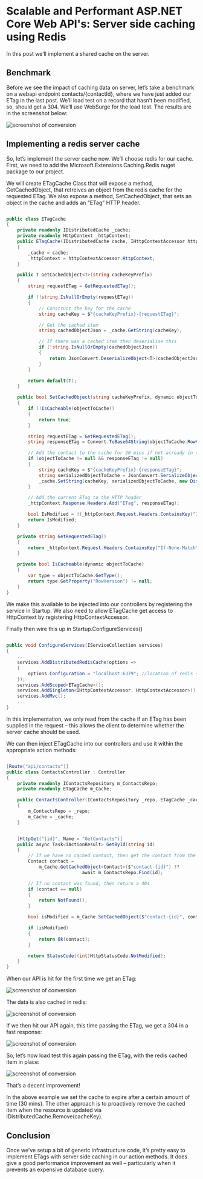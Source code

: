 # Scalable and Performant ASP.NET Core Web API's: Server side caching using Redis


In this post we’ll implement a shared cache on the server.

## Benchmark

Before we see the impact of caching data on server, let’s take a benchmark on a webapi endpoint contacts/{contactId}, where we have just added our ETag in the last post. We’ll load test on a record that hasn’t been modified, so, should get a 304. We’ll use WebSurge for the load test. The results are in the screenshot below:

![screenshot of conversion](https://raw.githubusercontent.com/gopikrishnareddy93/ServerSideCachingUsingRedis/master/Screenshots/Caching-ETag-LoadTest.png)


## Implementing a redis server cache

So, let’s implement the server cache now. We’ll choose redis for our cache. First, we need to add the Microsoft.Extensions.Caching.Redis nuget package to our project. 

We will create ETagCache Class that will expose a method, GetCachedObject, that retreives an object from the redis cache for the requested ETag. We also expose a method, SetCachedObject, that sets an object in the cache and adds an “ETag” HTTP header.


``` csharp

public class ETagCache
{
    private readonly IDistributedCache _cache;
    private readonly HttpContext _httpContext;
    public ETagCache(IDistributedCache cache, IHttpContextAccessor httpContextAccessor)
    {
        _cache = cache;
        _httpContext = httpContextAccessor.HttpContext;
    }

    public T GetCachedObject<T>(string cacheKeyPrefix)
    {
        string requestETag = GetRequestedETag();

        if (!string.IsNullOrEmpty(requestETag))
        {
            // Construct the key for the cache 
            string cacheKey = $"{cacheKeyPrefix}-{requestETag}";

            // Get the cached item
            string cachedObjectJson = _cache.GetString(cacheKey);

            // If there was a cached item then deserialise this 
            if (!string.IsNullOrEmpty(cachedObjectJson))
            {
                return JsonConvert.DeserializeObject<T>(cachedObjectJson);
            }
        }

        return default(T);
    }

    public bool SetCachedObject(string cacheKeyPrefix, dynamic objectToCache)
    {
        if (!IsCacheable(objectToCache))
        {
            return true;
        }

        string requestETag = GetRequestedETag();
        string responseETag = Convert.ToBase64String(objectToCache.RowVersion);

        // Add the contact to the cache for 30 mins if not already in the cache
        if (objectToCache != null && responseETag != null)
        {
            string cacheKey = $"{cacheKeyPrefix}-{responseETag}";
            string serializedObjectToCache = JsonConvert.SerializeObject(objectToCache);
            _cache.SetString(cacheKey, serializedObjectToCache, new DistributedCacheEntryOptions() { AbsoluteExpiration = DateTime.Now.AddMinutes(30) });
        }

        // Add the current ETag to the HTTP header
        _httpContext.Response.Headers.Add("ETag", responseETag);

        bool IsModified = !(_httpContext.Request.Headers.ContainsKey("If-None-Match") && responseETag == requestETag);
        return IsModified;
    }

    private string GetRequestedETag()
    {
        return _httpContext.Request.Headers.ContainsKey("If-None-Match") ? _httpContext.Request.Headers["If-None-Match"].First() : string.Empty;
    }

    private bool IsCacheable(dynamic objectToCache)
    {
        var type = objectToCache.GetType();
        return type.GetProperty("RowVersion") != null;
    }
}

```

We make this available to be injected into our controllers by registering the service in Startup. We also need to allow ETagCache get access to HttpContext by registering HttpContextAccessor.


Finally then wire this up in Startup.ConfigureServices()

``` csharp
 
public void ConfigureServices(IServiceCollection services)
{
    ...
    services.AddDistributedRedisCache(options =>
    {
        options.Configuration = "localhost:6379"; //location of redis server
    });
    services.AddScoped<ETagCache>();
    services.AddSingleton<IHttpContextAccessor, HttpContextAccessor>();
    services.AddMvc();
    ...
}

```

In this implementation, we only read from the cache if an ETag has been supplied in the request – this allows the client to determine whether the server cache should be used.


We can then inject ETagCache into our controllers and use it within the appropriate action methods:

``` csharp

[Route("api/contacts")]
public class ContactsController : Controller
{
    private readonly IContactsRepository m_ContactsRepo;
    private readonly ETagCache m_Cache;

    public ContactsController(IContactsRepository _repo, ETagCache _cache)
    {
        m_ContactsRepo = _repo;
        m_Cache = _cache;
    }


    [HttpGet("{id}", Name = "GetContacts")]
    public async Task<IActionResult> GetById(string id)
    {
        // If we have no cached contact, then get the contact from the database
        Contact contact =
            m_Cache.GetCachedObject<Contact>($"contact-{id}") ??
                            await m_ContactsRepo.Find(id);

        // If no contact was found, then return a 404
        if (contact == null)
        {
            return NotFound();
        }

        bool isModified = m_Cache.SetCachedObject($"contact-{id}", contact);

        if (isModified)
        {
            return Ok(contact);
        }

        return StatusCode((int)HttpStatusCode.NotModified);
    }
}

```

When our API is hit for the first time we get an ETag:

![screenshot of conversion](https://raw.githubusercontent.com/gopikrishnareddy93/ServerSideCachingUsingRedis/master/Screenshots/Caching-ETag-ServerCache-1stRequest.png)

The data is also cached in redis:

![screenshot of conversion](https://raw.githubusercontent.com/gopikrishnareddy93/ServerSideCachingUsingRedis/master/Screenshots/Caching-ETag-ServerCache-redis.png)

If we then hit our API again, this time passing the ETag, we get a 304 in a fast response:

![screenshot of conversion](https://raw.githubusercontent.com/gopikrishnareddy93/ServerSideCachingUsingRedis/master/Screenshots/Caching-ETag-ServerCache-2ndRequest.png)

So, let’s now load test this again passing the ETag, with the redis cached item in place:

![screenshot of conversion](https://raw.githubusercontent.com/gopikrishnareddy93/ServerSideCachingUsingRedis/master/Screenshots/Caching-ETag-ServerCache-LoadTest.png)

That’s a decent improvement!

In the above example we set the cache to expire after a certain amount of time (30 mins). The other approach is to proactively remove the cached item when the resource is updated via IDistributedCache.Remove(cacheKey).

## Conclusion

Once we’ve setup a bit of generic infrastructure code, it’s pretty easy to implement ETags with server side caching in our action methods. It does give a good performance improvement as well – particularly when it prevents an expensive database query.